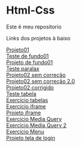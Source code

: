 # Html-Css
 <p>Este é meu repositorio</p>
 <p>Links dos projetos à baixo</p>

<a href="https://herichguedes.github.io/Html-Css/Projetos%20html%20e%20css%20modulo2/d10corrigido/index.html" target="_blank"> Projeto01 </a>
<br>
<a href="https://herichguedes.github.io/Html-Css/Projetos%20html%20e%20css%20modulo3/exercicio022/fundo007.html" target="_blank"> Teste de fundo01</a>
<br>
<a href="https://herichguedes.github.io/Html-Css/Projetos%20html%20e%20css%20modulo3/d011/index.html" target="_blank"> Projeto de fundo01</a>
<br>
<a href="https://herichguedes.github.io/Html-Css/Projetos%20html%20e%20css%20modulo3/teste-paralax/index.html" target="_blank"> Teste paralax</a>
<br>
<a href="https://herichguedes.github.io/Html-Css/Projetos%20html%20e%20css%20modulo3/d012/index.html" target="_blank"> Projeto02 sem correção </a>
<br>
<a href="https://herichguedes.github.io/Html-Css/Projetos%20html%20e%20css%20modulo3/d012-video/index.html" target="_blank"> Projeto02 sem correção 2.0 </a>
<br>
<a href="https://herichguedes.github.io/Html-Css/Projetos%20html%20e%20css%20modulo3/d012corrigido/index.html" target="_blank"> Projeto02 corrigido</a>
<br>
<a href="https://herichguedes.github.io/Html-Css/Projetos%20html%20e%20css%20modulo3/exercicio023/tabela002.html" target="_blank"> Teste tabela </a>
<br>
<a href="https://herichguedes.github.io/Html-Css/Projetos%20html%20e%20css%20modulo3/d013/index.html" target="_blank"> Exercicio tabelas </a>
<br>
<a href="https://herichguedes.github.io/Html-Css/Projetos%20html%20e%20css%20modulo4/ex024/iframe003.html" target="_blank"> Exercicio iframe</a>
<br>
<a href="https://herichguedes.github.io/Html-Css/Projetos%20html%20e%20css%20modulo4/diframe/index.html" target="_blank">Projeto iframe</a>
<br>
<a href="https://herichguedes.github.io/Html-Css/Projetos%20html%20e%20css%20modulo4/ex026/mq002/index.html" target="_blank">Exercicio Media Query</a>
<br>
<a href="https://herichguedes.github.io/Html-Css/Projetos%20html%20e%20css%20modulo4/ex026/mq004/index.html" target="_blank">Exercicio Media Query 2</a>
<br>
<a href="https://herichguedes.github.io/Html-Css/Projetos%20html%20e%20css%20modulo4/ex026/mq005/index.html" target="_blank">Exercicio Menu</a>
<br>
<a href="https://herichguedes.github.io/Html-Css/Projetos%20html%20e%20css%20modulo4/pjlogin/index.html" target="_blank">Projeto tela de login</a>
<br>
